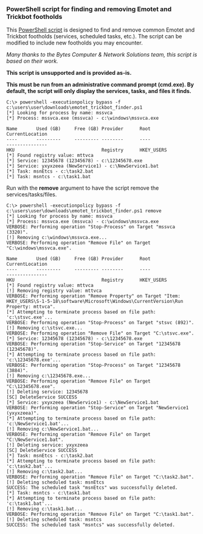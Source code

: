 ### PowerShell script for finding and removing Emotet and Trickbot footholds

This [PowerShell script](https://raw.githubusercontent.com/huntresslabs/free-tools/master/emotet-trickbot-finder/emotet-trickbot-finder.ps1) is designed to find and remove common Emotet and Trickbot footholds (services, scheduled tasks, etc.). The script can be modified to include new footholds you may encounter.

_Many thanks to the Bytes Computer & Network Solutions team, this script is based on their work._

**This script is unsupported and is provided as-is.**

**This must be run from an administrative command prompt (cmd.exe). By default, the script will only display the services, tasks, and files it finds.**

```
C:\> powershell -executionpolicy bypass -f c:\users\user\downloads\emotet_trickbot_finder.ps1
[*] Looking for process by name: mssvca
[*] Process: mssvca.exe (mssvca) - c:\windows\mssvca.exe

Name       Used (GB)     Free (GB) Provider      Root                                CurrentLocation
----       ---------     --------- --------      ----                                ---------------
HKU                                Registry      HKEY_USERS
[*] Found registry value: mttvca
[*] Service: 12345678 (12345678) - c:\12345678.exe
[*] Service: yxyxzeea (NewService1) - c:\NewService1.bat
[*] Task: msnEtcs - c:\task2.bat
[*] Task: msntcs - c:\task1.bat
```

Run with the **remove** argument to have the script remove the services/tasks/files.

```
C:\> powershell -executionpolicy bypass -f c:\users\user\downloads\emotet_trickbot_finder.ps1 remove
[*] Looking for process by name: mssvca
[*] Process: mssvca.exe (mssvca) - c:\windows\mssvca.exe
VERBOSE: Performing operation "Stop-Process" on Target "mssvca (3320)".
[!] Removing c:\windows\mssvca.exe...
VERBOSE: Performing operation "Remove File" on Target "C:\windows\mssvca.exe".

Name       Used (GB)     Free (GB) Provider      Root                                 CurrentLocation
----       ---------     --------- --------      ----                                 ---------------
HKU                                Registry      HKEY_USERS
[*] Found registry value: mttvca
[!] Removing registry value: mttvca
VERBOSE: Performing operation "Remove Property" on Target "Item:
HKEY_USERS\S-1-5-18\software\Microsoft\Windows\CurrentVersion\Run Property: mttvca".
[*] Attempting to terminate process based on file path: 'c:\stsvc.exe'...
VERBOSE: Performing operation "Stop-Process" on Target "stsvc (892)".
[!] Removing c:\stsvc.exe...
VERBOSE: Performing operation "Remove File" on Target "C:\stsvc.exe".
[*] Service: 12345678 (12345678) - c:\12345678.exe
VERBOSE: Performing operation "Stop-Service" on Target "12345678 (12345678)".
[*] Attempting to terminate process based on file path: 'c:\12345678.exe'...
VERBOSE: Performing operation "Stop-Process" on Target "12345678 (3884)".
[!] Removing c:\12345678.exe...
VERBOSE: Performing operation "Remove File" on Target "C:\12345678.exe".
[!] Deleting service: 12345678
[SC] DeleteService SUCCESS
[*] Service: yxyxzeea (NewService1) - c:\NewService1.bat
VERBOSE: Performing operation "Stop-Service" on Target "NewService1 (yxyxzeea)".
[*] Attempting to terminate process based on file path: 'c:\NewService1.bat'...
[!] Removing c:\NewService1.bat...
VERBOSE: Performing operation "Remove File" on Target "C:\NewService1.bat".
[!] Deleting service: yxyxzeea
[SC] DeleteService SUCCESS
[*] Task: msnEtcs - c:\task2.bat
[*] Attempting to terminate process based on file path: 'c:\task2.bat'...
[!] Removing c:\task2.bat...
VERBOSE: Performing operation "Remove File" on Target "C:\task2.bat".
[!] Deleting scheduled task: msnEtcs
SUCCESS: The scheduled task "msnEtcs" was successfully deleted.
[*] Task: msntcs - c:\task1.bat
[*] Attempting to terminate process based on file path: 'c:\task1.bat'...
[!] Removing c:\task1.bat...
VERBOSE: Performing operation "Remove File" on Target "C:\task1.bat".
[!] Deleting scheduled task: msntcs
SUCCESS: The scheduled task "msntcs" was successfully deleted.
```
